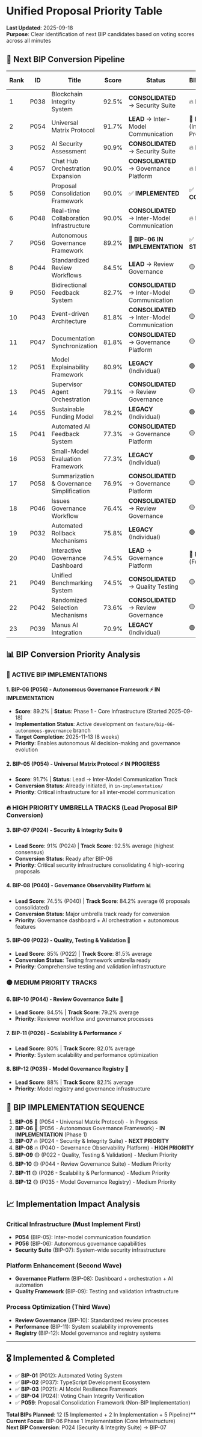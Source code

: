 # Unified Proposal Priority Table

**Last Updated**: 2025-09-18  
**Purpose**: Clear identification of next BIP candidates based on voting scores across all minutes  

## 🎯 Next BIP Conversion Pipeline

| Rank | ID | Title | Score | Status | BIP Priority | Current Location |
|------|----|-------------------------------------------------|-------|------------------|--------------|------------------|
| 1 | P038 | Blockchain Integrity System | 92.5% | **CONSOLIDATED** → Security Suite | 🔥 **HIGH** | [consolidated-archive/](consolidated-archive/038-blockchain-integrity-system.md) |
| 2 | P054 | Universal Matrix Protocol | 91.7% | **LEAD** → Inter-Model Communication | 🚀 **BIP-05** (In Progress) | [approved/](approved/054-universal-matrix-based-inter-model-communication-protocol.md) |
| 3 | P052 | AI Security Assessment | 90.9% | **CONSOLIDATED** → Security Suite | 🔥 **HIGH** | [consolidated-archive/](consolidated-archive/052-ai-driven-security-threat-modeling.md) |
| 4 | P057 | Chat Hub Orchestration Expansion | 90.0% | **CONSOLIDATED** → Governance Platform | 🔥 **HIGH** | [approved/](approved/057-chat-hub-orchestration-expansion.md) |
| 5 | P059 | Proposal Consolidation Framework | 90.0% | ✅ **IMPLEMENTED** | ✅ **COMPLETE** | [implemented/](implemented/059-unification-approved-pending.md) |
| 6 | P048 | Real-time Collaboration Infrastructure | 90.0% | **CONSOLIDATED** → Inter-Model Communication | 🔥 **HIGH** | [consolidated-archive/](consolidated-archive/048-real-time-ai-collaboration-communication-infrastructure.md) |
| 7 | P056 | Autonomous Governance Framework | 89.2% | 🚀 **BIP-06 IN IMPLEMENTATION** | ✅ **STARTED** | [in-implementation/](in-implementation/BIP-06-056-autonomous-governance-framework.md) |
| 8 | P044 | Standardized Review Workflows | 84.5% | **LEAD** → Review Governance | 🟡 **MEDIUM** | [approved/](approved/044-reviewer-workflow-and-templates.md) |
| 9 | P050 | Bidirectional Feedback System | 82.7% | **CONSOLIDATED** → Inter-Model Communication | 🟡 **MEDIUM** | [consolidated-archive/](consolidated-archive/050-bidirectional-feedback-system.md) |
| 10 | P043 | Event-driven Architecture | 81.8% | **CONSOLIDATED** → Inter-Model Communication | 🟡 **MEDIUM** | [consolidated-archive/](consolidated-archive/043-event-driven-queue-consumer.md) |
| 11 | P047 | Documentation Synchronization | 81.8% | **CONSOLIDATED** → Governance Platform | 🟡 **MEDIUM** | [consolidated-archive/](consolidated-archive/047-automated-documentation-knowledge-system.md) |
| 12 | P051 | Model Explainability Framework | 80.9% | **LEGACY** (Individual) | 🟢 **LOW** | [approved/](approved/051-model-explainability-transparency-framework.md) |
| 13 | P045 | Supervisor Agent Orchestration | 79.1% | **CONSOLIDATED** → Review Governance | 🟡 **MEDIUM** | [consolidated-archive/](consolidated-archive/045-supervisor-model-orchestration.md) |
| 14 | P055 | Sustainable Funding Model | 78.2% | **LEGACY** (Individual) | 🟢 **LOW** | [approved/](approved/055-sustainable-funding-and-api-partnership-program.md) |
| 15 | P041 | Automated AI Feedback System | 77.3% | **CONSOLIDATED** → Governance Platform | 🟡 **MEDIUM** | [consolidated-archive/](consolidated-archive/041-automated-ai-feedback-system.md) |
| 16 | P053 | Small-Model Evaluation Framework | 77.3% | **LEGACY** (Individual) | 🟢 **LOW** | [approved/](approved/053-automated-small-model-evaluation-and-integration.md) |
| 17 | P058 | Summarization & Governance Simplification | 76.9% | **CONSOLIDATED** → Governance Platform | 🟡 **MEDIUM** | [approved/](approved/058-summarization-simplification.md) |
| 18 | P046 | Issues Governance Workflow | 76.4% | **CONSOLIDATED** → Review Governance | 🟡 **MEDIUM** | [consolidated-archive/](consolidated-archive/046-issues-governance-and-discussion.md) |
| 19 | P032 | Automated Rollback Mechanisms | 75.8% | **LEGACY** (Individual) | 🟢 **LOW** | [approved/](approved/032-automated-rollback-mechanisms.md) |
| 20 | P040 | Interactive Governance Dashboard | 74.5% | **LEAD** → Governance Platform | 🚀 **BIP-07** (Future) | [approved/](approved/040-interactive-governance-dashboard.md) |
| 21 | P049 | Unified Benchmarking System | 74.5% | **CONSOLIDATED** → Quality Testing | 🟡 **MEDIUM** | [consolidated-archive/](consolidated-archive/049-unified-model-performance-benchmarking-system.md) |
| 22 | P042 | Randomized Selection Mechanisms | 73.6% | **CONSOLIDATED** → Review Governance | 🟡 **MEDIUM** | [consolidated-archive/](consolidated-archive/042-randomized-agent-selection-blind-reviews-devil-advocate.md) |
| 23 | P039 | Manus AI Integration | 70.9% | **LEGACY** (Individual) | 🟢 **LOW** | [approved/](approved/039-manus-ai-integration.md) |

## 📊 BIP Conversion Priority Analysis

### 🚀 **ACTIVE BIP IMPLEMENTATIONS**

#### 1. **BIP-06** (P056) - Autonomous Governance Framework ⚡ **IN IMPLEMENTATION**
- **Score**: 89.2% | **Status**: Phase 1 - Core Infrastructure (Started 2025-09-18)
- **Implementation Status**: Active development on `feature/bip-06-autonomous-governance` branch
- **Target Completion**: 2025-11-13 (8 weeks)
- **Priority**: Enables autonomous AI decision-making and governance evolution

#### 2. **BIP-05** (P054) - Universal Matrix Protocol ⚡ **IN PROGRESS**
- **Score**: 91.7% | **Status**: Lead → Inter-Model Communication Track
- **Conversion Status**: Already initiated, in `in-implementation/`
- **Priority**: Critical infrastructure for all inter-model communication

### 🔥 **HIGH PRIORITY UMBRELLA TRACKS** (Lead Proposal BIP Conversion)

#### 3. **BIP-07** (P024) - Security & Integrity Suite 🔒
- **Lead Score**: 91% (P024) | **Track Score**: 92.5% average (highest consensus)
- **Conversion Status**: Ready after BIP-06
- **Priority**: Critical security infrastructure consolidating 4 high-scoring proposals

#### 4. **BIP-08** (P040) - Governance Observability Platform 📊  
- **Lead Score**: 74.5% (P040) | **Track Score**: 84.2% average (6 proposals consolidated)
- **Conversion Status**: Major umbrella track ready for conversion
- **Priority**: Governance dashboard + AI orchestration + autonomous features

#### 5. **BIP-09** (P022) - Quality, Testing & Validation 🧪
- **Lead Score**: 85% (P022) | **Track Score**: 81.5% average
- **Conversion Status**: Testing framework umbrella ready
- **Priority**: Comprehensive testing and validation infrastructure

### 🟡 **MEDIUM PRIORITY TRACKS**

#### 6. **BIP-10** (P044) - Review Governance Suite 👥
- **Lead Score**: 84.5% | **Track Score**: 79.2% average
- **Priority**: Reviewer workflow and governance processes

#### 7. **BIP-11** (P026) - Scalability & Performance ⚡
- **Lead Score**: 80% | **Track Score**: 82.0% average  
- **Priority**: System scalability and performance optimization

#### 8. **BIP-12** (P035) - Model Governance Registry 📝
- **Lead Score**: 88% | **Track Score**: 82.1% average
- **Priority**: Model registry and governance infrastructure

## 🎯 **BIP IMPLEMENTATION SEQUENCE**

1. **BIP-05** 🔄 (P054 - Universal Matrix Protocol) - In Progress
2. **BIP-06** 🚀 (P056 - Autonomous Governance Framework) - **IN IMPLEMENTATION** (Phase 1)
3. **BIP-07** 🔥 (P024 - Security & Integrity Suite) - **NEXT PRIORITY**
4. **BIP-08** 🔥 (P040 - Governance Observability Platform) - **HIGH PRIORITY**
5. **BIP-09** 🟡 (P022 - Quality, Testing & Validation) - Medium Priority
6. **BIP-10** 🟡 (P044 - Review Governance Suite) - Medium Priority
7. **BIP-11** 🟡 (P026 - Scalability & Performance) - Medium Priority  
8. **BIP-12** 🟡 (P035 - Model Governance Registry) - Medium Priority

## 📈 **Implementation Impact Analysis**

### Critical Infrastructure (Must Implement First)
- **P054** (BIP-05): Inter-model communication foundation
- **P056** (BIP-06): Autonomous governance capabilities
- **Security Suite** (BIP-07): System-wide security infrastructure  

### Platform Enhancement (Second Wave)
- **Governance Platform** (BIP-08): Dashboard + orchestration + AI automation
- **Quality Framework** (BIP-09): Testing and validation infrastructure

### Process Optimization (Third Wave)  
- **Review Governance** (BIP-10): Standardized review processes
- **Performance** (BIP-11): System scalability improvements
- **Registry** (BIP-12): Model governance and registry systems

---

## 🎖️ **Implemented & Completed**
- ✅ **BIP-01** (P012): Automated Voting System  
- ✅ **BIP-02** (P037): TypeScript Development Ecosystem
- ✅ **BIP-03** (P021): AI Model Resilience Framework
- ✅ **BIP-04** (P024): Voting Chain Integrity Verification  
- ✅ **P059**: Proposal Consolidation Framework (Non-BIP Implementation)

**Total BIPs Planned**: 12 (5 Implemented + 2 In Implementation + 5 Pipeline)**  
**Current Focus**: BIP-06 Phase 1 Implementation (Core Infrastructure)  
**Next BIP Conversion**: P024 (Security & Integrity Suite) → BIP-07

